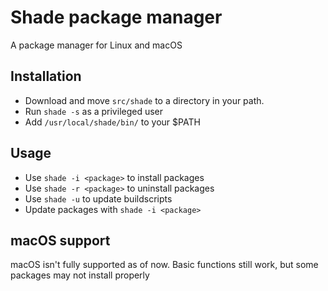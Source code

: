 # Shade package manager

A package manager for Linux and macOS

## Installation

- Download and move `src/shade` to a directory in your path.
- Run `shade -s` as a privileged user
- Add `/usr/local/shade/bin/` to your $PATH

## Usage

- Use `shade -i <package>` to install packages
- Use `shade -r <package>` to uninstall packages
- Use `shade -u` to update buildscripts
- Update packages with `shade -i <package>`

## macOS support

macOS isn't fully supported as of now. Basic functions still work, but some packages may not install properly
